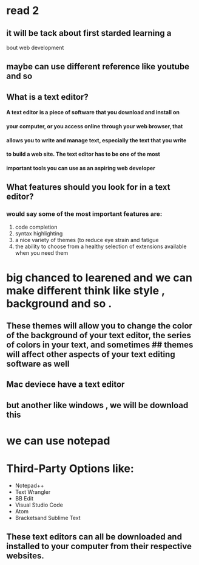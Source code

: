 # read 2
## it will be tack about first starded learning a
bout web development
## maybe can use different reference like youtube and so

## What is a text editor?
#### A text editor is a piece of software that you download and install on
#### your computer, or you access online through your web browser, that
#### allows you to write and manage text, especially the text that you write
#### to build a web site. The text editor has to be one of the most
#### important tools you can use as an aspiring web developer

## What features should you look for in a text editor? 
### would say some of the most important features are: 
1. code completion
2. syntax
highlighting
3. a nice variety of themes (to reduce eye strain and
fatigue
4. the ability to choose from a healthy selection of
extensions available when you need them
# big chanced to learened and we can make different think like style , background and so .
## These themes will allow you to change the color of the background of your text editor, the series of colors in your text, and sometimes ## themes will affect other aspects of your text editing software as well

## Mac deviece have a text editor
## but another like windows , we will be download this

# we can use notepad
# Third-Party Options like:
* Notepad++
* Text Wrangler
* BB Edit
* Visual Studio Code
* Atom
* Bracketsand Sublime Text

## These text editors can all be downloaded and installed to your computer from their respective websites. 